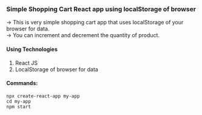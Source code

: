 ### Simple Shopping Cart React app using localStorage of browser

-> This is very simple shopping cart app that uses localStorage of your browser for data. <br/>
-> You can increment and decrement the quantity of product.

#### Using Technologies

1. React JS
2. LocalStorage of browser for data

#### Commands:

```
npx create-react-app my-app
cd my-app
npm start

```
